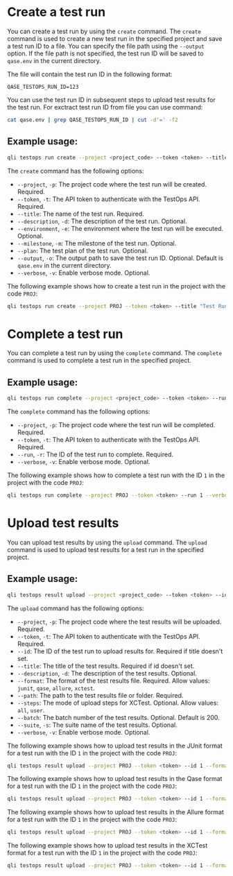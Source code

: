 # Create a test run

You can create a test run by using the `create` command. The `create` command is used to create a new test run in the
specified project and save a test run ID to a file. You can specify the file path using the `--output` option. If the
file path is not specified, the test run ID will be saved to `qase.env` in the current directory.

The file will contain the test run ID in the following format:

```text
QASE_TESTOPS_RUN_ID=123
```

You can use the test run ID in subsequent steps to upload test results for the test run.
For exctract test run ID from file you can use command:

```bash
cat qase.env | grep QASE_TESTOPS_RUN_ID | cut -d'=' -f2
```

## Example usage:

```bash
qli testops run create --project <project_code> --token <token> --title <title> --description <description> --environment <environment> --milestone <milestone> --plan <plan> --verbose
```

The `create` command has the following options:

- `--project`, `-p`: The project code where the test run will be created. Required.
- `--token`, `-t`: The API token to authenticate with the TestOps API. Required.
- `--title`: The name of the test run. Required.
- `--description`, `-d`: The description of the test run. Optional.
- `--environment`, `-e`: The environment where the test run will be executed. Optional.
- `--milestone`, `-m`: The milestone of the test run. Optional.
- `--plan`: The test plan of the test run. Optional.
- `--output`, `-o`: The output path to save the test run ID. Optional. Default is `qase.env` in the current
  directory.
- `--verbose`, `-v`: Enable verbose mode. Optional.

The following example shows how to create a test run in the project with the code `PROJ`:

```bash
qli testops run create --project PROJ --token <token> --title "Test Run 1" --description "This is a test run" --environment "Production" --milestone "Milestone 1" --plan "Test Plan 1" --verbose
```

# Complete a test run

You can complete a test run by using the `complete` command. The `complete` command is used to complete a test run in
the specified project.

## Example usage:

```bash
qli testops run complete --project <project_code> --token <token> --run <run_id> --verbose
```

The `complete` command has the following options:

- `--project`, `-p`: The project code where the test run will be completed. Required.
- `--token`, `-t`: The API token to authenticate with the TestOps API. Required.
- `--run`, `-r`: The ID of the test run to complete. Required.
- `--verbose`, `-v`: Enable verbose mode. Optional.

The following example shows how to complete a test run with the ID `1` in the project with the code `PROJ`:

```bash
qli testops run complete --project PROJ --token <token> --run 1 --verbose
```

# Upload test results

You can upload test results by using the `upload` command. The `upload` command is used to upload test results for a
test run in the specified project.

## Example usage:

```bash
qli testops result upload --project <project_code> --token <token> --id <run_id> --format <format> --path <results_file> --batch <batch> --verbose
```

The `upload` command has the following options:

- `--project`, `-p`: The project code where the test results will be uploaded. Required.
- `--token`, `-t`: The API token to authenticate with the TestOps API. Required.
- `--id`: The ID of the test run to upload results for. Required if title doesn't set.
- `--title`: The title of the test results. Required if id doesn't set.
- `--description`, `-d`: The description of the test results. Optional.
- `--format`: The format of the test results file. Required. Allow values: `junit`, `qase`, `allure`, `xctest`.
- `--path`: The path to the test results file or folder. Required.
- `--steps`: The mode of upload steps for XCTest. Optional. Allow values: `all`, `user`.
- `--batch`: The batch number of the test results. Optional. Default is 200.
- `--suite`, `-s`: The suite name of the test results. Optional.
- `--verbose`, `-v`: Enable verbose mode. Optional.

The following example shows how to upload test results in the JUnit format for a test run with the ID `1` in the project
with the code `PROJ`:

```bash
qli testops result upload --project PROJ --token <token> --id 1 --format junit --path /path/to/results.xml --verbose
```

The following example shows how to upload test results in the Qase format for a test run with the ID `1` in the project
with the code `PROJ`:

```bash
qli testops result upload --project PROJ --token <token> --id 1 --format qase --path /path/to/results.json --verbose
```

The following example shows how to upload test results in the Allure format for a test run with the ID `1` in the
project
with the code `PROJ`:

```bash
qli testops result upload --project PROJ --token <token> --id 1 --format allure --path /path/to/allure-results --verbose
```

The following example shows how to upload test results in the XCTest format for a test run with the ID `1` in the
project
with the code `PROJ`:

```bash
qli testops result upload --project PROJ --token <token> --id 1 --format xctest --steps user --path /path/to/xctest-results --verbose
```
